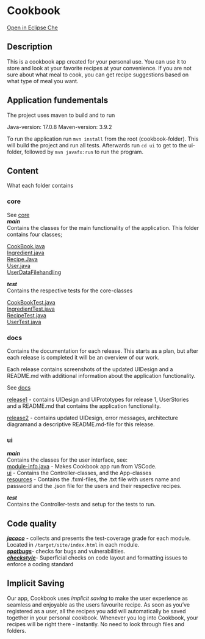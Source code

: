 # Cookbook

[Open in Eclipse Che](https://che.stud.ntnu.no/dashboard/#/load-factory?policies.create=perclick&url=https%3A%2F%2Fgitlab.stud.idi.ntnu.no%2Fit1901%2Fgroups-2023%2Fgr2308%2Fgr2308)

## Description
This is a cookbook app created for your personal use. You can use it to store and look at your favorite recipes at your convenience. If you are not sure about what meal to cook, you can get recipe suggestions based on what type of meal you want.

## Application fundementals
The project uses maven to build and to run

Java-version: 17.0.8
Maven-version: 3.9.2 

To run the application run `mvn install` from the root (cookbook-folder). This will build the project and run all tests. Afterwards run `cd ui` to get to the ui-folder, followed by `mvn javafx:run` to run the program. 


## Content

What each folder contains

### core

See [core](cookbook/core/src/main/java/core)  
***main***  
Contains the classes for the main functionality of the application. This folder contains four classes;

[CookBook.java](cookbook/core/src/main/java/core/CookBook.java)  
[Ingredient.java](cookbook/core/src/main/java/core/Ingredient.java)  
[Recipe.Java](cookbook/core/src/main/java/core/Recipe.java)  
[User.java](cookbook/core/src/main/java/core/User.java)   
[UserDataFilehandling](cookbook/core/src/main/java/core/UserDataFilehandling.java) 

***test***  
Contains the respective tests for the core-classes

[CookBookTest.java](cookbook/core/src/test/java/core/CookBookTest.java)  
[IngredientTest.java](cookbook/core/src/test/java/core/IngredientTest.java)  
[RecipeTest.java](cookbook/core/src/test/java/core/RecipeTest.java)  
[UserTest.java](cookbook/core/src/test/java/core/UserTest.java)  



### docs
Contains the documentation for each release. This starts as a plan, but after each release is completed it will be an overview of our work. 

Each release contains screenshots of the updated UIDesign and a README.md with additional information about the application functionality. 

See [docs](cookbook/docs)

[release1](cookbook/docs/release1)  - contains UIDesign and UIPrototypes for release 1, UserStories and a README.md that contains the application functionality. 

[release2](cookbook/docs/release2) - contains updated UIDesign, error messages, architecture diagramand a descriptive README.md-file for this release.

### ui

***main***  
Contains the classes for the user interface, see:  
[module-info.java](cookbook/ui/src/main/java/module-info.java) - Makes Cookbook app run from VSCode.  
[ui](cookbook/ui/src/main/java/ui) - Contains the Controller-classes, and the App-classes  
[resources](cookbook/ui/src/main/resources) - Contains the .fxml-files, the .txt file with users name and password and the .json file for the users and their respective recipes. 

***test***  
Contains the Controller-tests and setup for the tests to run. 

## Code quality

[***jacoco***](https://www.jacoco.org/) - collects and presents the test-coverage grade for each module. Located in `/target/site/index.html` in each module.  
[***spotbugs***](https://spotbugs.github.io/)- checks for bugs and vulnerabilities.  
[***checkstyle***](https://checkstyle.sourceforge.io/)-  Superficial checks on code layout and formatting issues to enforce a coding standard


## Implicit Saving

Our app, Cookbook uses *implicit saving* to make the user experience as seamless and enjoyable as the users favourite recipe. As soon as you’ve registered as a user, all the recipes you add will automatically be saved together in your personal cookbook. Whenever you log into Cookbook, your recipes will be right there - instantly. No need to look through files and folders. 


